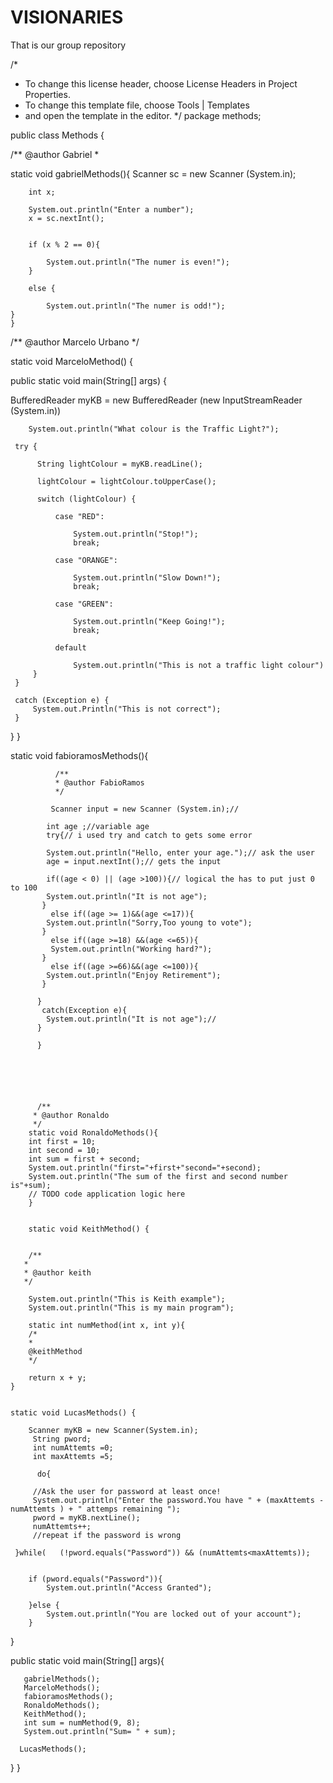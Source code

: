 # VISIONARIES

That is our group repository

/*
 * To change this license header, choose License Headers in Project Properties.
 * To change this template file, choose Tools | Templates
 * and open the template in the editor.
 */
package methods;


public class Methods {
   
   /**
   @author Gabriel
   *
   
   static void gabrielMethods(){
        Scanner sc = new Scanner (System.in);
        
        int x;
        
        System.out.println("Enter a number");
        x = sc.nextInt();
       
        
        if (x % 2 == 0){
         
            System.out.println("The numer is even!");
        }
               
        else {
      
            System.out.println("The numer is odd!");
    }  
    }

 /**
 @author Marcelo Urbano
 */


static void MarceloMethod() {

public static void main(String[] args) {
    
BufferedReader myKB = new BufferedReader (new InputStreamReader (System.in))

        System.out.println("What colour is the Traffic Light?");

     try {
  
          String lightColour = myKB.readLine();
          
          lightColour = lightColour.toUpperCase();
          
          switch (lightColour) {
             
              case "RED":
                  
                  System.out.println("Stop!");
                  break;
               
              case "ORANGE":
                  
                  System.out.println("Slow Down!");
                  break;
                  
              case "GREEN":
                  
                  System.out.println("Keep Going!");
                  break;
                  
              default 
                  
                  System.out.println("This is not a traffic light colour")
         }
     }
     
     catch (Exception e) {
         System.out.Println("This is not correct");
     }
}
}



 static void fabioramosMethods(){
 
              /**
              * @author FabioRamos
              */

             Scanner input = new Scanner (System.in);// 
       
            int age ;//variable age
            try{// i used try and catch to gets some error 
               
            System.out.println("Hello, enter your age.");// ask the user
            age = input.nextInt();// gets the input 
       
            if((age < 0) || (age >100)){// logical the has to put just 0 to 100 
            System.out.println("It is not age");
           }
             else if((age >= 1)&&(age <=17)){
            System.out.println("Sorry,Too young to vote");
           }    
             else if((age >=18) &&(age <=65)){
             System.out.println("Working hard?");
           }
             else if((age >=66)&&(age <=100)){
            System.out.println("Enjoy Retirement");
           }
            
          }
           catch(Exception e){
            System.out.println("It is not age");// 
          }
                   
          }
    
    
    
    
    
    
          /**
         * @author Ronaldo
         */
        static void RonaldoMethods(){
        int first = 10;
        int second = 10;
        int sum = first + second;
        System.out.println("first="+first+"second="+second);
        System.out.println("The sum of the first and second number is"+sum);
        // TODO code application logic here
        }


        static void KeithMethod() {
    
    
        /**
       *
       * @author keith
       */  
    
        System.out.println("This is Keith example");
        System.out.println("This is my main program");
        
        static int numMethod(int x, int y){
        /*
        *
        @keithMethod
        */
        
        return x + y;    
    }
    
    
    static void LucasMethods() {
    
        Scanner myKB = new Scanner(System.in);
         String pword;
         int numAttemts =0;
         int maxAttemts =5;
        
          do{      
            
         //Ask the user for password at least once!
         System.out.println("Enter the password.You have " + (maxAttemts - numAttemts ) + " attemps remaining ");
         pword = myKB.nextLine();
         numAttemts++;
         //repeat if the password is wrong
            
     }while(   (!pword.equals("Password")) && (numAttemts<maxAttemts));  
            
             
        if (pword.equals("Password")){
            System.out.println("Access Granted");
   
        }else {
            System.out.println("You are locked out of your account");
        }
   
}
   
   public static void main(String[] args){
       
       gabrielMethods();
       MarceloMethods();
       fabioramosMethods();
       RonaldoMethods();
       KeithMethod();
       int sum = numMethod(9, 8);
       System.out.println("Sum= " + sum);
       
      LucasMethods();
   }
}





